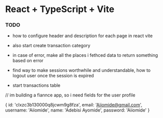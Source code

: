 # React + TypeScript + Vite

### TODO

- how to configure header and description for each page in react vite

- also start create transaction category
- in case of error, make all the places i fethced data to return something based on error

- find way to make sessions worthwhile and understandable, how to logout user once the session is expired

- start transactions table

// im building a fiannce app, so i need fields for the user profile

{
id: 'clxzc3b130000q8jcwm9g8fza',
email: 'Aiiomide@gmail.com',
username: 'Aiiomide',
name: 'Adebisi Ayomide',
password: 'Aiiomide'
}
